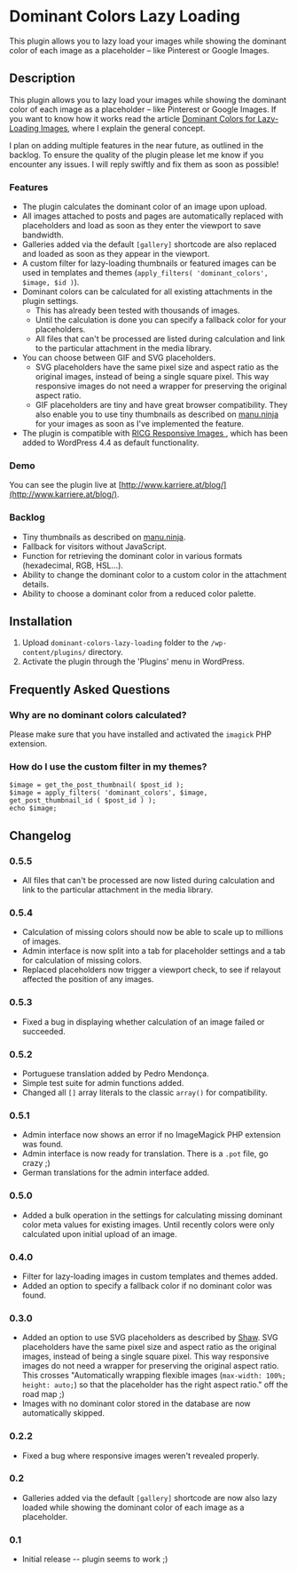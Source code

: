 # Dominant Colors Lazy Loading

This plugin allows you to lazy load your images while showing the dominant color of each image as a placeholder – like Pinterest or Google Images.

## Description

This plugin allows you to lazy load your images while showing the dominant color of each image as a placeholder – like Pinterest or Google Images. If you want to know how it works read the article [Dominant Colors for Lazy-Loading Images](https://manu.ninja/dominant-colors-for-lazy-loading-images), where I explain the general concept.

I plan on adding multiple features in the near future, as outlined in the backlog. To ensure the quality of the plugin please let me know if you encounter any issues. I will reply swiftly and fix them as soon as possible!

### Features

* The plugin calculates the dominant color of an image upon upload.
* All images attached to posts and pages are automatically replaced with placeholders and load as soon as they enter the viewport to save bandwidth.
* Galleries added via the default `[gallery]` shortcode are also replaced and loaded as soon as they appear in the viewport.
* A custom filter for lazy-loading thumbnails or featured images can be used in templates and themes (`apply_filters( 'dominant_colors', $image, $id )`).
* Dominant colors can be calculated for all existing attachments in the plugin settings.
    * This has already been tested with thousands of images.
    * Until the calculation is done you can specify a fallback color for your placeholders.
    * All files that can't be processed are listed during calculation and link to the particular attachment in the media library.
* You can choose between GIF and SVG placeholders.
    * SVG placeholders have the same pixel size and aspect ratio as the original images, instead of being a single square pixel. This way responsive images do not need a wrapper for preserving the original aspect ratio.
    * GIF placeholders are tiny and have great browser compatibility. They also enable you to use tiny thumbnails as described on [manu.ninja](https://manu.ninja/dominant-colors-for-lazy-loading-images) for your images as soon as I've implemented the feature.
* The plugin is compatible with [RICG Responsive Images
](https://co.wordpress.org/plugins/ricg-responsive-images/), which has been added to WordPress 4.4 as default functionality.

### Demo
You can see the plugin live at [http://www.karriere.at/blog/](http://www.karriere.at/blog/).

### Backlog

* Tiny thumbnails as described on [manu.ninja](https://manu.ninja/dominant-colors-for-lazy-loading-images).
* Fallback for visitors without JavaScript.
* Function for retrieving the dominant color in various formats (hexadecimal, RGB, HSL…).
* Ability to change the dominant color to a custom color in the attachment details.
* Ability to choose a dominant color from a reduced color palette.

## Installation

1. Upload `dominant-colors-lazy-loading` folder to the `/wp-content/plugins/` directory.
2. Activate the plugin through the 'Plugins' menu in WordPress.

## Frequently Asked Questions

### Why are no dominant colors calculated?

Please make sure that you have installed and activated the `imagick` PHP extension.

### How do I use the custom filter in my themes?

```
$image = get_the_post_thumbnail( $post_id );
$image = apply_filters( 'dominant_colors', $image, get_post_thumbnail_id ( $post_id ) );
echo $image;
```

## Changelog

### 0.5.5
* All files that can't be processed are now listed during calculation and link to the particular attachment in the media library.

### 0.5.4
* Calculation of missing colors should now be able to scale up to millions of images.
* Admin interface is now split into a tab for placeholder settings and a tab for calculation of missing colors.
* Replaced placeholders now trigger a viewport check, to see if relayout affected the position of any images.

### 0.5.3
* Fixed a bug in displaying whether calculation of an image failed or succeeded.

### 0.5.2
* Portuguese translation added by Pedro Mendonça.
* Simple test suite for admin functions added.
* Changed all `[]` array literals to the classic `array()` for compatibility.

### 0.5.1
* Admin interface now shows an error if no ImageMagick PHP extension was found.
* Admin interface is now ready for translation. There is a `.pot` file, go crazy ;)
* German translations for the admin interface added.

### 0.5.0
* Added a bulk operation in the settings for calculating missing dominant color meta values for existing images. Until recently colors were only calculated upon initial upload of an image.

### 0.4.0
* Filter for lazy-loading images in custom templates and themes added.
* Added an option to specify a fallback color if no dominant color was found.

### 0.3.0
* Added an option to use SVG placeholders as described by [Shaw](http://codepen.io/shshaw/post/responsive-placeholder-image). SVG placeholders have the same pixel size and aspect ratio as the original images, instead of being a single square pixel. This way responsive images do not need a wrapper for preserving the original aspect ratio. This crosses "Automatically wrapping flexible images (`max-width: 100%; height: auto;`) so that the placeholder has the right aspect ratio." off the road map ;)
* Images with no dominant color stored in the database are now automatically skipped.

### 0.2.2
* Fixed a bug where responsive images weren't revealed properly.

### 0.2
* Galleries added via the default `[gallery]` shortcode are now also lazy loaded while showing the dominant color of each image as a placeholder.

### 0.1
* Initial release -- plugin seems to work ;)
